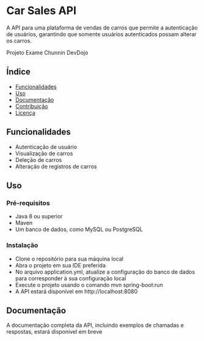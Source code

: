 # Car Sales API

A API para uma plataforma de vendas de carros que permite a autenticação de usuários, garantindo que somente usuários autenticados possam alterar os carros.

Projeto Exame Chunnin DevDojo

## Índice
- [Funcionalidades](#funcionalidades)
- [Uso](#uso)
- [Documentação](#documentação)
- [Contribuição](#contribuição)
- [Licença](#licença)

## Funcionalidades
- Autenticação de usuário
- Visualização de carros
- Deleção de carros
- Alteração de registros de carros

## Uso

### Pré-requisitos
 - Java 8 ou superior
 - Maven
 - Um banco de dados, como MySQL ou PostgreSQL
### Instalação
 - Clone o repositório para sua máquina local
 - Abra o projeto em sua IDE preferida
 - No arquivo application.yml, atualize a configuração do banco de dados para corresponder à sua configuração local
 - Execute o projeto usando o comando mvn spring-boot:run
 - A API estará disponível em http://localhost:8080

## Documentação
A documentação completa da API, incluindo exemplos de chamadas e respostas, estará disponível em breve
